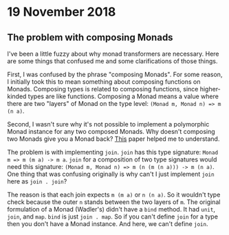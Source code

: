 # 19 November 2018

## The problem with composing Monads

I've been a little fuzzy about why monad transformers are necessary.
Here are some things that confused me and some clarifications of those things.

First, I was confused by the phrase "composing Monads".
For some reason, I initially took this to mean something about composing
functions on Monads.
Composing types is related to composing functions, since higher-kinded types are
like functions.
Composing a Monad means a value where there are two "layers" of Monad on the
type level: `(Monad m, Monad n) => m (n a)`.

Second, I wasn't sure why it's not possible to implement a polymorphic Monad
instance for any two composed Monads.
Why doesn't composing two Monads give you a Monad back?
[This](https://web.cecs.pdx.edu/~mpj/pubs/RR-1004.pdf.) paper helped me to
understand.

The problem is with implementing `join`.
`join` has this type signature: `Monad m => m (m a) -> m a`.
`join` for a composition of two type signatures would need this signature:
`(Monad m, Monad n) => m (n (m (n a))) -> m (n a)`.
One thing that was confusing originally is why can't I just implement `join` here
as `join . join`?

The reason is that each join expects `m (m a)` or `n (n a)`.
So it wouldn't type check because the outer `n` stands between the two layers of
`m`.
The original formulation of a Monad (Wadler's) didn't have a `bind` method.
It had `unit`, `join`, and `map`.
`bind` is just `join . map`.
So if you can't define `join` for a type then you don't have a Monad instance.
And here, we can't define `join`.
